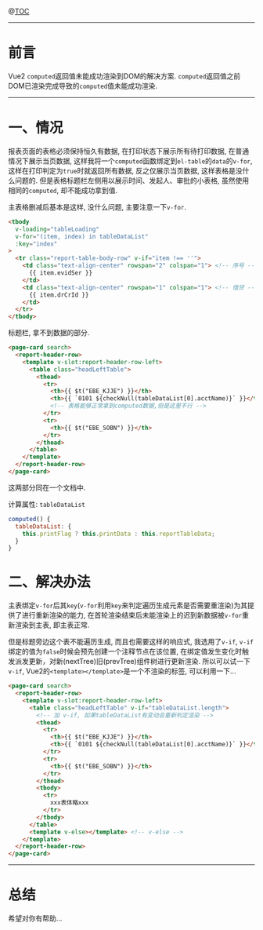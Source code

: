 @[TOC](文章目录)

---

# 前言
Vue2 `computed`返回值未能成功渲染到DOM的解决方案.
`computed`返回值之前DOM已渲染完成导致的`computed`值未能成功渲染.

---


# 一、情况
报表页面的表格必须保持恒久有数据, 在打印状态下展示所有待打印数据, 在普通情况下展示当页数据, 这样我将一个`computed`函数绑定到`el-table`的`data`的`v-for`, 这样在打印判定为`true`时就返回所有数据, 反之仅展示当页数据, 这样表格是没什么问题的.
但是表格标题栏左侧用以展示时间、发起人、审批的小表格, 虽然使用相同的`computed`, 却不能成功拿到值.

主表格删减后基本是这样, 没什么问题, 主要注意一下`v-for`.

```html
<tbody
  v-loading="tableLoading"
  v-for="(item, index) in tableDataList"
  :key="index"
>
  <tr class="report-table-body-row" v-if="item !== ''">
    <td class="text-align-center" rowspan="2" colspan="1"> <!-- 序号 -->
      {{ item.evidSer }}
    </td>
    <td class="text-align-center" rowspan="1" colspan="1"> <!-- 借贷 -->
      {{ item.drCrId }}
    </td>
  </tr>
</tbody>
```

标题栏, 拿不到数据的部分.
```html
<page-card search>
  <report-header-row>
    <template v-slot:report-header-row-left>
      <table class="headLeftTable">
        <thead>
          <tr>
            <th>{{ $t("EBE_KJJE") }}</th>
            <th>{{ `0101 ${checkNull(tableDataList[0].acctName)}` }}</th>
            <!-- 表格能够正常拿到computed数据,但是这里不行 -->
          </tr>
          <tr>
            <th>{{ $t("EBE_SOBN") }}</th>
          </tr>
        </thead>
      </table>
    </template>
  </report-header-row>
</page-card>
```
这两部分同在一个文档中.

计算属性: `tableDataList`
```javascript
computed() {
  tableDataList: {
    this.printFlag ? this.printData : this.reportTableData;
  }
}

```

# 二、解决办法
主表绑定`v-for`后其`key`(`v-for`利用`key`来判定遍历生成元素是否需要重渲染)为其提供了进行重新渲染的能力, 在首轮渲染结束后未能渲染上的迟到新数据被`v-for`重新渲染到主表, 即主表正常.

但是标题旁边这个表不能遍历生成, 而且也需要这样的响应式, 我选用了`v-if`,  `v-if`绑定的值为`false`时候会预先创建一个注释节点在该位置, 在绑定值发生变化时触发派发更新，对新(nextTree)旧(prevTree)组件树进行更新渲染.
所以可以试一下`v-if`, Vue2的`<template></template>`是一个不渲染的标签, 可以利用一下...
```html
<page-card search>
  <report-header-row>
    <template v-slot:report-header-row-left>
      <table class="headLeftTable" v-if="tableDataList.length">
        <!-- 加 v-if, 如果tableDataList有变动会重新判定渲染 -->
        <thead>
          <tr>
            <th>{{ $t("EBE_KJJE") }}</th>
            <th>{{ `0101 ${checkNull(tableDataList[0].acctName)}` }}</th>
          </tr>
          <tr>
            <th>{{ $t("EBE_SOBN") }}</th>
          </tr>
        </thead>
        <tbody>
          <tr>
	        xxx表体略xxx
	      </tr>
        </tbody>
      </table>
      <template v-else></template> <!-- v-else -->
    </template>
  </report-header-row>
</page-card>
```

---

# 总结
希望对你有帮助...